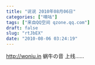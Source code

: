 ```yaml
---
title: "说说 2010年08月06日"
categories: ["嘀咕"]
tags: ["来自QQ空间 qzone.qq.com"]
draft: false
slug: "rtJbEX"
date: "2010-08-06 03:24:19"
---
```


http://woniu.in 蜗牛の音 上线……
